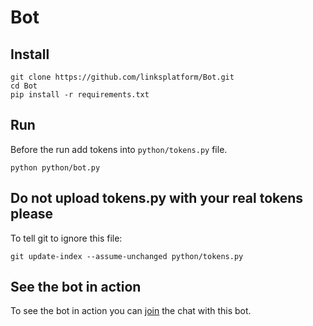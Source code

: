 # Bot

## Install
```
git clone https://github.com/linksplatform/Bot.git
cd Bot
pip install -r requirements.txt
```

## Run
Before the run add tokens into `python/tokens.py` file.

```
python python/bot.py
```

## Do not upload tokens.py with your real tokens please

To tell git to ignore this file:

```
git update-index --assume-unchanged python/tokens.py
```

## See the bot in action

To see the bot in action you can [join](https://vk.me/join/AJQ1d9E/bxbPjY87MeKsXgMa) the chat with this bot.
